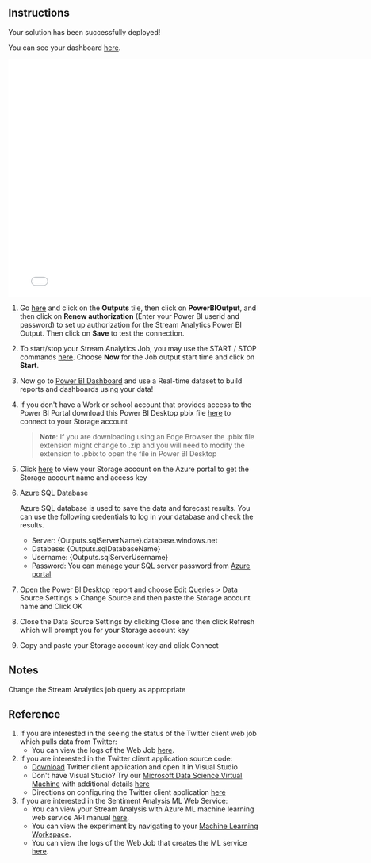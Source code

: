 ## Instructions

Your solution has been successfully deployed!

You can see your dashboard [here]({Outputs.solutionDashboardUrl}).	
<iframe width="780" height="480" src="{Outputs.solutionDashboardUrl}" frameborder="0" allowfullscreen></iframe>

1. Go [here]({Outputs.saJobOutputsUrl}) and click on the __Outputs__ tile, then click on __PowerBIOutput__, and then click on __Renew authorization__ (Enter your Power BI userid and password) to set up authorization for the Stream Analytics Power BI Output.  Then click on __Save__ to test the connection.
2. To start/stop your Stream Analytics Job, you may use the START / STOP commands [here]({Outputs.saJobOutputsUrl}).  Choose __Now__ for the Job output start time and click on __Start__. 
3. Now go to [Power BI Dashboard](https://powerbi.microsoft.com/) and use a Real-time dataset to build reports and dashboards using your data!
4. If you don't have a Work or school account that provides access to the Power BI Portal download this Power BI Desktop pbix file [here]({PatternAssetBaseUrl}/dashboards/TryItNow/StreamingTweets2.pbix) to connect to your Storage account
   > **Note**: If you are downloading using an Edge Browser the .pbix file extension might change to .zip and you will need to modify the extension to .pbix to open the file in Power BI Desktop
5. Click [here]({Outputs.storageAccountUrl}) to view your Storage account on the Azure portal to get the Storage account name and access key
6. Azure SQL Database
	
    Azure SQL database is used to save the data and forecast results. You can use the following credentials to log in your database and check the results.
		
    * Server: {Outputs.sqlServerName}.database.windows.net
    * Database: {Outputs.sqlDatabaseName}
    * Username: {Outputs.sqlServerUsername}
    * Password: You can manage your SQL server password from [Azure portal]({Outputs.sqlServerUrl})
7. Open the Power BI Desktop report and choose Edit Queries > Data Source Settings > Change Source and then paste the Storage account name and Click OK
8. Close the Data Source Settings by clicking Close and then click Refresh which will prompt you for your Storage account key
9. Copy and paste your Storage account key and click Connect

## Notes
Change the Stream Analytics job query as appropriate

## Reference
1. If you are interested in the seeing the status of the Twitter client web job which pulls data from Twitter:
	* You can view the logs of the Web Job [here]({Outputs.webJob2LogsUrl}).
2. If you are interested in the Twitter client application source code:
	* [Download]({PatternAssetBaseUrl}/TwitterClientForAML.zip) Twitter client application and open it in Visual Studio
	* Don't have Visual Studio? Try our [Microsoft Data Science Virtual Machine](https://gallery.cortanaintelligence.com/Solution/Microsoft-Data-Science-Virtual-Machine-2) with additional details [here](https://azure.microsoft.com/en-us/documentation/articles/machine-learning-data-science-provision-vm/)
	* Directions on configuring the Twitter client application [here](https://azure.microsoft.com/en-us/documentation/articles/stream-analytics-twitter-sentiment-analysis-trends/)
3. If you are interested in the Sentiment Analysis ML Web Service:
	* You can view your Stream Analysis with Azure ML machine learning web service API manual [here]({Outputs.webServiceHelpUrl}).
	* You can view the experiment by navigating to your [Machine Learning Workspace]({Outputs.experimentUrl}).
	* You can view the logs of the Web Job that creates the ML service [here]({Outputs.webJobLogsUrl}).